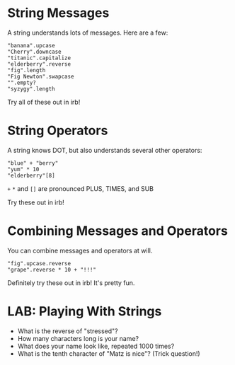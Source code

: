 # String Messages

A string understands lots of messages. Here are a few:

    "banana".upcase
    "Cherry".downcase
    "titanic".capitalize
    "elderberry".reverse
    "fig".length
    "Fig Newton".swapcase
    "".empty?
    "syzygy".length

Try all of these out in irb!

# String Operators

A string knows DOT, but also understands several other operators:

    "blue" + "berry"
    "yum" * 10
    "elderberry"[8]

`+` `*` and `[]` are pronounced PLUS, TIMES, and SUB

Try these out in irb!

# Combining Messages and Operators

You can combine messages and operators at will.

    "fig".upcase.reverse
    "grape".reverse * 10 + "!!!"

Definitely try these out in irb! It's pretty fun.

# LAB: Playing With Strings

* What is the reverse of "stressed"?
* How many characters long is your name?
* What does your name look like, repeated 1000 times?
* What is the tenth character of "Matz is nice"? (Trick question!)

